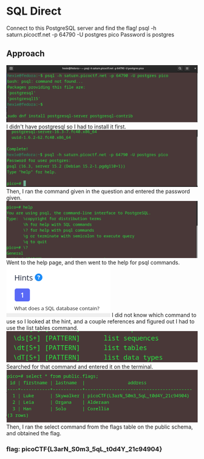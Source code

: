 # SQL Direct
Connect to this PostgreSQL server and find the flag! psql -h saturn.picoctf.net -p 64790 -U postgres pico
Password is postgres

## Approach
![](./images/SQLDirect1.png)
I didn't have postgresql so I had to install it first.
![](./images/SQLDirect2.png)
Then, I ran the command given in the question and entered the password given.
![](./images/SQLDirect3.png)
Went to the help page, and then went to the help for psql commands. 
![](./images/SQLDirect4.png)
I did not know which command to use so I looked at the hint, and a couple references and figured out I had to use the list tables command. 
![](./images/SQLDirect5.png)
Searched for that command and entered it on the terminal.
![](./images/SQLDirect6.png)
Then, I ran the select command from the flags table on the public schema, and obtained the flag.

### flag: picoCTF{L3arN_S0m3_5qL_t0d4Y_21c94904}

